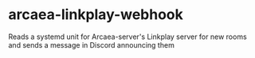 # arcaea-linkplay-webhook
Reads a systemd unit for Arcaea-server's Linkplay server for new rooms and sends a message in Discord announcing them
